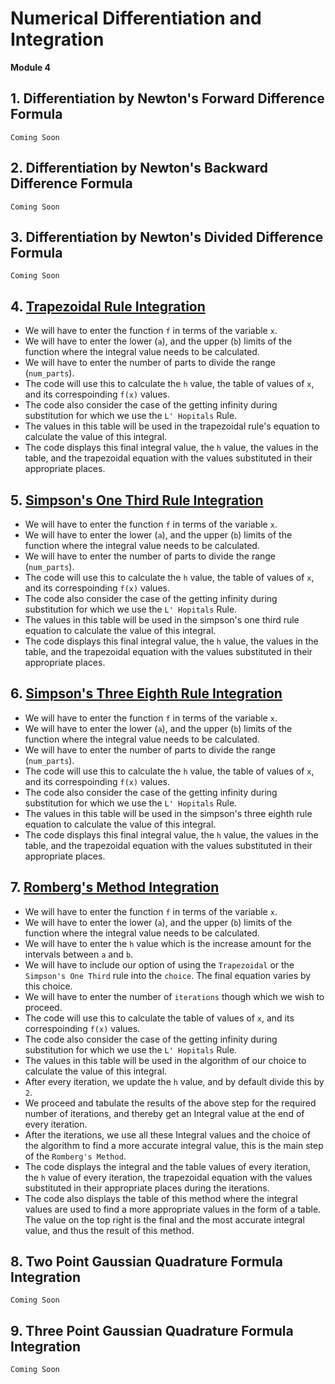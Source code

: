 # Numerical Differentiation and Integration

**Module 4**


## 1. Differentiation by Newton's Forward Difference Formula

`Coming Soon`


## 2. Differentiation by Newton's Backward Difference Formula

`Coming Soon`


## 3. Differentiation by Newton's Divided Difference Formula

`Coming Soon`


## 4. [Trapezoidal Rule Integration](./trapezoidal_rule.m)

* We will have to enter the function `f` in terms of the variable `x`.
* We will have to enter the lower (`a`), and the upper (`b`) limits of the function where the integral value needs to be calculated.
* We will have to enter the number of parts to divide the range (`num_parts`).
* The code will use this to calculate the `h` value, the table of values of `x`, and its correspoinding `f(x)` values.
* The code also consider the case of the getting infinity during substitution for which we use the `L' Hopitals` Rule.
* The values in this table will be used in the trapezoidal rule's equation to calculate the value of this integral.
* The code displays this final integral value, the `h` value, the values in the table, and the trapezoidal equation with the values substituted in their appropriate places.


## 5. [Simpson's One Third Rule Integration](./simpson_one_third.m)

* We will have to enter the function `f` in terms of the variable `x`.
* We will have to enter the lower (`a`), and the upper (`b`) limits of the function where the integral value needs to be calculated.
* We will have to enter the number of parts to divide the range (`num_parts`).
* The code will use this to calculate the `h` value, the table of values of `x`, and its correspoinding `f(x)` values.
* The code also consider the case of the getting infinity during substitution for which we use the `L' Hopitals` Rule.
* The values in this table will be used in the simpson's one third rule equation to calculate the value of this integral.
* The code displays this final integral value, the `h` value, the values in the table, and the trapezoidal equation with the values substituted in their appropriate places.


## 6. [Simpson's Three Eighth Rule Integration](./simpson_three_eighth.m)

* We will have to enter the function `f` in terms of the variable `x`.
* We will have to enter the lower (`a`), and the upper (`b`) limits of the function where the integral value needs to be calculated.
* We will have to enter the number of parts to divide the range (`num_parts`).
* The code will use this to calculate the `h` value, the table of values of `x`, and its correspoinding `f(x)` values.
* The code also consider the case of the getting infinity during substitution for which we use the `L' Hopitals` Rule.
* The values in this table will be used in the simpson's three eighth rule equation to calculate the value of this integral.
* The code displays this final integral value, the `h` value, the values in the table, and the trapezoidal equation with the values substituted in their appropriate places.


## 7. [Romberg's Method Integration](./romberg_method.m)

* We will have to enter the function `f` in terms of the variable `x`.
* We will have to enter the lower (`a`), and the upper (`b`) limits of the function where the integral value needs to be calculated.
* We will have to enter the `h` value which is the increase amount for the intervals between `a` and `b`.
* We will have to include our option of using the `Trapezoidal` or the `Simpson's One Third` rule into the `choice`. The final equation varies by this choice.
* We will have to enter the number of `iterations` though which we wish to proceed.
* The code will use this to calculate the table of values of `x`, and its correspoinding `f(x)` values.
* The code also consider the case of the getting infinity during substitution for which we use the `L' Hopitals` Rule.
* The values in this table will be used in the algorithm of our choice to calculate the value of this integral.
* After every iteration, we update the `h` value, and by default divide this by `2`.
* We proceed and tabulate the results of the above step for the required number of iterations, and thereby get an Integral value at the end of every iteration.
* After the iterations, we use all these Integral values and the choice of the algorithm to find a more accurate integral value, this is the main step of the `Romberg's Method`.
* The code displays the integral and the table values of every iteration, the `h` value of every iteration,  the trapezoidal equation with the values substituted in their appropriate places during the iterations.
* The code also displays the table of this method where the integral values are used to find a more appropriate values in the form of a table. The value on the top right is the final and the most accurate integral value, and thus the result of this method.


## 8. Two Point Gaussian Quadrature Formula Integration

`Coming Soon`


## 9. Three Point Gaussian Quadrature Formula Integration

`Coming Soon`

